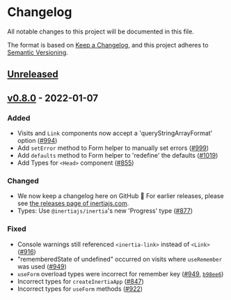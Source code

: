 # Changelog

All notable changes to this project will be documented in this file.

The format is based on [Keep a Changelog](https://keepachangelog.com/en/1.0.0/),
and this project adheres to [Semantic Versioning](https://semver.org/spec/v2.0.0.html).

## [Unreleased](https://github.com/inertiajs/inertia/compare/inertia-react@0.8.0...HEAD)

## [v0.8.0](https://github.com/inertiajs/inertia/compare/inertia-react@0.7.1...inertia-react@0.8.0) - 2022-01-07

### Added

- Visits and `Link` components now accept a 'queryStringArrayFormat' option ([#994](https://github.com/inertiajs/inertia/pull/994))
- Add `setError` method to Form helper to manually set errors ([#999](https://github.com/inertiajs/inertia/pull/999))
- Add `defaults` method to Form helper to 'redefine' the defaults ([#1019](https://github.com/inertiajs/inertia/pull/1019))
- Add Types for `<Head>` component ([#855](https://github.com/inertiajs/inertia/pull/855))

### Changed

- We now keep a changelog here on GitHub :tada: For earlier releases, please see [the releases page of inertiajs.com](https://inertiajs.com/releases?all=true#inertia-react).
- Types: Use `@inertiajs/inertia`'s new 'Progress' type ([#877](https://github.com/inertiajs/inertia/pull/877))

### Fixed

- Console warnings still referenced `<inertia-link>` instead of `<Link>` ([#916](https://github.com/inertiajs/inertia/pull/916))
- "rememberedState of undefined" occurred on visits where `useRemember` was used ([#949](https://github.com/inertiajs/inertia/pull/949))
- `useForm` overload types were incorrect for remember key ([#949](https://github.com/inertiajs/inertia/pull/949), [`b98ee6`](https://github.com/inertiajs/inertia/commit/b98ee69339a6f3af3bc7d331b5add726e5405ea0))
- Incorrect types for `createInertiaApp` ([#847](https://github.com/inertiajs/inertia/pull/847))
- Incorrect types for `useForm` methods ([#922](https://github.com/inertiajs/inertia/pull/922))
